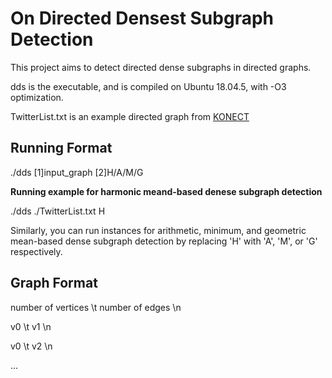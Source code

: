 # On Directed Densest Subgraph Detection

This project aims to detect directed dense subgraphs in directed graphs.

dds is the executable, and is compiled on Ubuntu 18.04.5, with -O3 optimization.

TwitterList.txt is an example directed graph from [KONECT](http://konect.cc/networks/)

## Running Format

./dds [1]input_graph [2]H/A/M/G

**Running example for harmonic meand-based denese subgraph detection**

./dds ./TwitterList.txt H

Similarly, you can run instances for arithmetic, minimum, and geometric mean-based dense subgraph detection by replacing 'H' with 'A', 'M', or 'G' respectively.

## Graph Format

number of vertices \t number of edges \n

v0 \t v1 \n

v0 \t v2 \n

...
